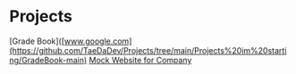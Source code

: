 # Projects
[Grade Book]([www.google.com](https://github.com/TaeDaDev/Projects/tree/main/Projects%20im%20starting/GradeBook-main)
[Mock Website for Company](https://github.com/TaeDaDev/Projects/tree/main/Projects%20im%20starting/Sprout_Grow_Website_Starter_Code)
